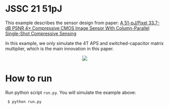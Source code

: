 # JSSC 21 51pJ

This example describes the sensor design from paper: [A 51-pJ/Pixel 33.7-dB PSNR 4× Compressive CMOS Image Sensor With Column-Parallel Single-Shot Compressive Sensing](https://ieeexplore.ieee.org/document/9424987)

In this example, we only simulate the 4T APS and switched-capacitor matrix multiplier, which is the 
main innovation in this paper.


<p align="center">
  <img src="https://user-images.githubusercontent.com/21286132/221263009-ec855774-7374-45e4-8fab-28d6b8abfabd.png">
</p>

# How to run

Run python script `run.py`. You will simulate the example above:
```
 $ python run.py
```